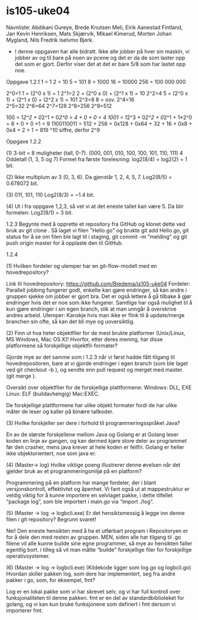 # is105-uke04

Navnliste: 
Abdikani Gureye, 
Brede Knutsen Meli, 
Eirik Aanestad Fintland, 
Jan Kevin Henriksen, 
Mats Skjærvik, 
Mikael Kimerud, 
Morten Johan Mygland, 
Nils Fredrik Iselvmo Bjerk.

- I denne oppgaven har alle bidratt. Ikke alle jobber på hver sin maskin, vi jobber av og til bare på noen av pcene og det er da de som laster opp det som er gjort. Derfor viser det at det er bare 5/8 som har lastet opp noe. 

Oppgave 1.2.1
1 = 1
2 = 10
5 = 101
8 = 1000
16 = 10000
256 = 100 000 000

2^0=1       1 = (2^0 x 1) = 1
2^1=2       2 = (2^0 x 0) + (2^1 x 1) = 10
2^2=4       5 = (2^0 x 1) + (2^1 x 0) + (2^2 x 1) = 101
2^3=8       8 = osv.
2^4=16      
2^5=32
2^6=64
2^7=128
2^8=256
2^9=512

100 = 1*2^2 + 0*2^1 + 0*2^0 = 4 + 0 + 0 = 4
1001 = 1*2^3 + 0*2^2 + 0*2^1 + 1*2^0 = 8 + 0 + 0 +1 = 9
1100110011 = 512 + 256 + 0x128 + 0x64 + 32 + 16 + 0x8 + 0x4 + 2 + 1 = 819 
^10 siffre, derfor 2^9

Oppgave 1.2.2

(1) 3-bit = 8 muligheter (tall, 0-7). (000, 001, 010, 100, 100, 101, 110, 111)
4 Oddetall (1, 3, 5 og 7)
Formel fra første forelesning: log2(8/4) = log2(2) = 1 bit.

(2) Ikke multiplum av 3 (0, 3, 6). Da gjenstår 1, 2, 4, 5, 7.
Log2(8/5) = 0.678072 bit. 

(3) 011, 101, 110
Log2(8/3) =  ~1.4 bit.

(4) Ut i fra oppgave 1,2,3, så vet vi at det eneste tallet kan være 5. Da blir formelen:
Log2(8/1) = 3 bit.

1.2.3
Begynte med å opprette et repository fra GitHub og klonet dette ved bruk av
git clone <URL>. Så laget vi filen "Hello.go" og brukte git add Hello.go, git status for å se om filen ble lagt til i staging, git commit -m "melding" og git push origin master for å opplaste den til GitHub.



1.2.4

(1) Hvilken fordeler og ulemper har en git-flow-modell med en hovedrepository?

Link til hovedrepository: https://github.com/Bredema/is105-uke04 
Fordeler: Parallell jobbing fungerer godt, enkelte kan gjøre endringer, så kan andre 
i gruppen sjekke om jobber er gjort bra. Det er også lettere å gå tilbake å gjør endringer
hvis det er noe som ikke fungerer. Samtlige har også mulighet til å kun gjøre endringer i sin egen branch, slik at man unngår å overskrive andres arbeid.
Ulemper: Kanskje hvis man ikke er flink til å update/merge branchen sin ofte, så kan det bli
mye og uoversiktlig.


(2) Finn ut hva heter objektfiler for de mest brukte platformer (Unix/Linux, MS Windows, Mac OS X)! Hvorfor, etter deres mening, har disse platformene så forskjellige objektfil-formater?

Gjorde mye av det samme som i 1.2.3 når vi først hadde fått tilgang til hovedrepositoren,
bare at vi gjorde endringer i egen branch (som ble laget ved git checkout -b <branchnavn>), og sendte enn pull request og merget med master. (git merge <branchnavn>).

Oversikt over objektfiler for de forskjellige plattformene:
Windows: DLL, EXE
Linux: ELF (buildavhengig)
Mac:EXEC.

De forskjellige plattformene har ulike objekt formater fordi de har ulike måter de leser og kaller på binære tallkoder.


(3) Hvilke forskjeller ser dere i forhold til programmeringsspråket Java?

En av de største forskjellene mellom Java og Golang er at Golang leser koden en linje av gangen, og kan dermed kjøre store deler av programmet før den crasher, mens java krever at hele koden er feilfri.
Golang er heller ikke objektorientert, noe som java er.


(4) 
(Master-> log)
Hvilke viktige poeng illustrerer denne øvelsen når det gjelder bruk av et programmeringsmiljø på en platform?

Programmering på en platform har mange fordeler, der i blant versjonskontroll, effektivtet og åpenhet. Vi fant også ut at mappestruktur er veldig viktig for å kunne importere en selvlaget pakke, i dette tilfellet “package log”, som ble importert i main.go via “import ./log”. 


(5)
(Master -> log -> logbcli.exe) 
Er det hensiktsmessig å legge inn denne filen i git repository? Begrunn svaret!

Nei! Den eneste hensikten med å ha et utførbart program i Repositoryen er for å dele den med resten av gruppen. MEN, siden alle har tilgang til .go filene vil alle kunne builde sine egne programmer, så mye av hensikten faller egentlig bort.
i tilleg så vil man måtte “builde” forskjellige filer for forskjellige operativsystemer.

(6)
(Master -> log -> logbcli.exe)
(Kildekode ligger som log.go og logbcli.go) 
Hvordan skiller pakken log​, som dere har implementert, seg fra andre pakker i go, som, for eksempel, fmt​? 


Log er en lokal pakke som vi har skrevet selv, og vi har full kontroll over funksjonaliteten til denne pakken. fmt er en del av standardbiblioteket for golang, og vi kan kun bruke funksjonene som definert i fmt dersom vi importerer fmt. 

